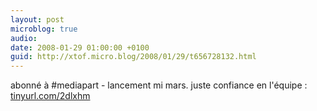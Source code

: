 ```yaml
---
layout: post
microblog: true
audio: 
date: 2008-01-29 01:00:00 +0100
guid: http://xtof.micro.blog/2008/01/29/t656728132.html
---
```

abonné à #mediapart - lancement mi mars. juste confiance en l'équipe : [tinyurl.com/2dlxhm](http://tinyurl.com/2dlxhm)
